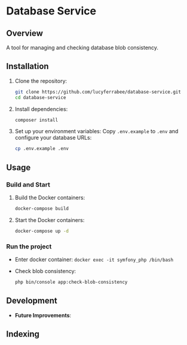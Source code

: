 # Database Service

## Overview
A tool for managing and checking database blob consistency.

## Installation

1. Clone the repository:
    ```bash
    git clone https://github.com/lucyferrabee/database-service.git
    cd database-service
    ```

2. Install dependencies:
    ```bash
    composer install
    ```

3. Set up your environment variables:
    Copy `.env.example` to `.env` and configure your database URLs:
    ```bash
    cp .env.example .env
    ```

## Usage

### Build and Start

1. Build the Docker containers:
    ```bash
    docker-compose build
    ```

2. Start the Docker containers:
    ```bash
    docker-compose up -d
    ```

### Run the project

- Enter docker container:
```docker exec -it symfony_php /bin/bash```
  
- Check blob consistency:
    ```bash
    php bin/console app:check-blob-consistency
    ```

## Development

- **Future Improvements**:

## Indexing


